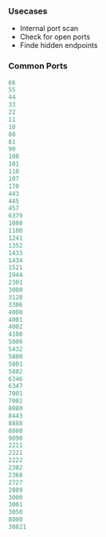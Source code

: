 ### Usecases
- Internal port scan 
- Check for open ports
- Finde hidden endpoints

### Common Ports

```py
66
55
44
33
22
11
10
80
81
90
100
101
110
107
170
443
445
457
6379
1080
1100
1241
1352
1433
1434
1521
1944
2301
3000
3128
3306
4000
4001
4002
4100
5000
5432
5800
5801
5802
6346
6347
7001
7002
8080
8443
8888
8080
9090
2211
2221
2222
2302
2368
2727
2809
3000
3001
3050
8000
30821
```